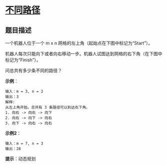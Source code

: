# [不同路径][Title]

## 题目描述

一个机器人位于一个 m x n 网格的左上角（起始点在下图中标记为“Start”）。

机器人每次只能向下或者向右移动一步。机器人试图达到网格的右下角（在下图中标记为“Finish”）。

问总共有多少条不同的路径？

**示例**：

    输入：m = 3, n = 2
    输出：3
    解释:
    从左上角开始，总共有 3 条路径可以到达右下角。
    1. 向右 -> 向右 -> 向下
    2. 向右 -> 向下 -> 向右
    3. 向下 -> 向右 -> 向右

**示例2**：

    输入：m = 7, n = 3
    输出：28

**提示**：动态规划

[Title]: https://leetcode-cn.com/problems/unique-paths/description/